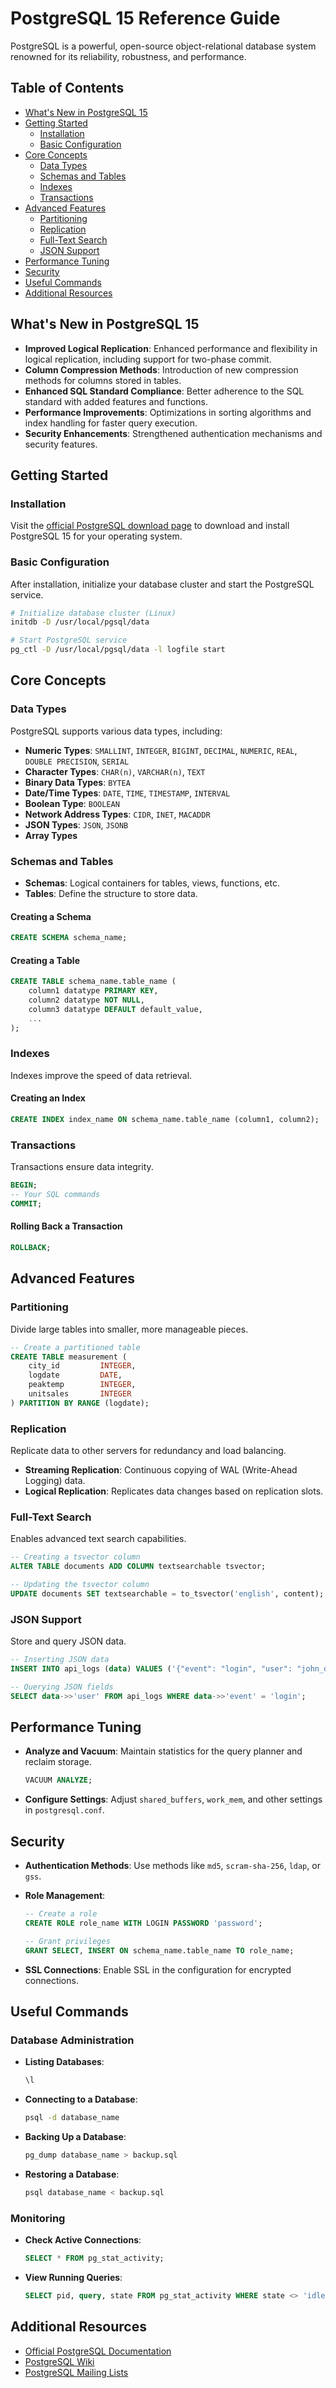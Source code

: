 # PostgreSQL 15 Reference Guide

PostgreSQL is a powerful, open-source object-relational database system renowned for its reliability, robustness, and performance.

## Table of Contents

- [What's New in PostgreSQL 15](#whats-new-in-postgresql-15)
- [Getting Started](#getting-started)
  - [Installation](#installation)
  - [Basic Configuration](#basic-configuration)
- [Core Concepts](#core-concepts)
  - [Data Types](#data-types)
  - [Schemas and Tables](#schemas-and-tables)
  - [Indexes](#indexes)
  - [Transactions](#transactions)
- [Advanced Features](#advanced-features)
  - [Partitioning](#partitioning)
  - [Replication](#replication)
  - [Full-Text Search](#full-text-search)
  - [JSON Support](#json-support)
- [Performance Tuning](#performance-tuning)
- [Security](#security)
- [Useful Commands](#useful-commands)
- [Additional Resources](#additional-resources)

## What's New in PostgreSQL 15

- **Improved Logical Replication**: Enhanced performance and flexibility in logical replication, including support for two-phase commit.
- **Column Compression Methods**: Introduction of new compression methods for columns stored in tables.
- **Enhanced SQL Standard Compliance**: Better adherence to the SQL standard with added features and functions.
- **Performance Improvements**: Optimizations in sorting algorithms and index handling for faster query execution.
- **Security Enhancements**: Strengthened authentication mechanisms and security features.

## Getting Started

### Installation

Visit the [official PostgreSQL download page](https://www.postgresql.org/download/) to download and install PostgreSQL 15 for your operating system.

### Basic Configuration

After installation, initialize your database cluster and start the PostgreSQL service.

```bash
# Initialize database cluster (Linux)
initdb -D /usr/local/pgsql/data

# Start PostgreSQL service
pg_ctl -D /usr/local/pgsql/data -l logfile start
```

## Core Concepts

### Data Types

PostgreSQL supports various data types, including:

- **Numeric Types**: `SMALLINT`, `INTEGER`, `BIGINT`, `DECIMAL`, `NUMERIC`, `REAL`, `DOUBLE PRECISION`, `SERIAL`
- **Character Types**: `CHAR(n)`, `VARCHAR(n)`, `TEXT`
- **Binary Data Types**: `BYTEA`
- **Date/Time Types**: `DATE`, `TIME`, `TIMESTAMP`, `INTERVAL`
- **Boolean Type**: `BOOLEAN`
- **Network Address Types**: `CIDR`, `INET`, `MACADDR`
- **JSON Types**: `JSON`, `JSONB`
- **Array Types**

### Schemas and Tables

- **Schemas**: Logical containers for tables, views, functions, etc.
- **Tables**: Define the structure to store data.

#### Creating a Schema

```sql
CREATE SCHEMA schema_name;
```

#### Creating a Table

```sql
CREATE TABLE schema_name.table_name (
    column1 datatype PRIMARY KEY,
    column2 datatype NOT NULL,
    column3 datatype DEFAULT default_value,
    ...
);
```

### Indexes

Indexes improve the speed of data retrieval.

#### Creating an Index

```sql
CREATE INDEX index_name ON schema_name.table_name (column1, column2);
```

### Transactions

Transactions ensure data integrity.

```sql
BEGIN;
-- Your SQL commands
COMMIT;
```

#### Rolling Back a Transaction

```sql
ROLLBACK;
```

## Advanced Features

### Partitioning

Divide large tables into smaller, more manageable pieces.

```sql
-- Create a partitioned table
CREATE TABLE measurement (
    city_id         INTEGER,
    logdate         DATE,
    peaktemp        INTEGER,
    unitsales       INTEGER
) PARTITION BY RANGE (logdate);
```

### Replication

Replicate data to other servers for redundancy and load balancing.

- **Streaming Replication**: Continuous copying of WAL (Write-Ahead Logging) data.
- **Logical Replication**: Replicates data changes based on replication slots.

### Full-Text Search

Enables advanced text search capabilities.

```sql
-- Creating a tsvector column
ALTER TABLE documents ADD COLUMN textsearchable tsvector;

-- Updating the tsvector column
UPDATE documents SET textsearchable = to_tsvector('english', content);
```

### JSON Support

Store and query JSON data.

```sql
-- Inserting JSON data
INSERT INTO api_logs (data) VALUES ('{"event": "login", "user": "john_doe"}');

-- Querying JSON fields
SELECT data->>'user' FROM api_logs WHERE data->>'event' = 'login';
```

## Performance Tuning

- **Analyze and Vacuum**: Maintain statistics for the query planner and reclaim storage.

  ```sql
  VACUUM ANALYZE;
  ```

- **Configure Settings**: Adjust `shared_buffers`, `work_mem`, and other settings in `postgresql.conf`.

## Security

- **Authentication Methods**: Use methods like `md5`, `scram-sha-256`, `ldap`, or `gss`.
- **Role Management**:

  ```sql
  -- Create a role
  CREATE ROLE role_name WITH LOGIN PASSWORD 'password';

  -- Grant privileges
  GRANT SELECT, INSERT ON schema_name.table_name TO role_name;
  ```

- **SSL Connections**: Enable SSL in the configuration for encrypted connections.

## Useful Commands

### Database Administration

- **Listing Databases**:

  ```sql
  \l
  ```

- **Connecting to a Database**:

  ```bash
  psql -d database_name
  ```

- **Backing Up a Database**:

  ```bash
  pg_dump database_name > backup.sql
  ```

- **Restoring a Database**:

  ```bash
  psql database_name < backup.sql
  ```

### Monitoring

- **Check Active Connections**:

  ```sql
  SELECT * FROM pg_stat_activity;
  ```

- **View Running Queries**:

  ```sql
  SELECT pid, query, state FROM pg_stat_activity WHERE state <> 'idle';
  ```

## Additional Resources

- [Official PostgreSQL Documentation](https://www.postgresql.org/docs/15/index.html)
- [PostgreSQL Wiki](https://wiki.postgresql.org/)
- [PostgreSQL Mailing Lists](https://www.postgresql.org/list/)

```